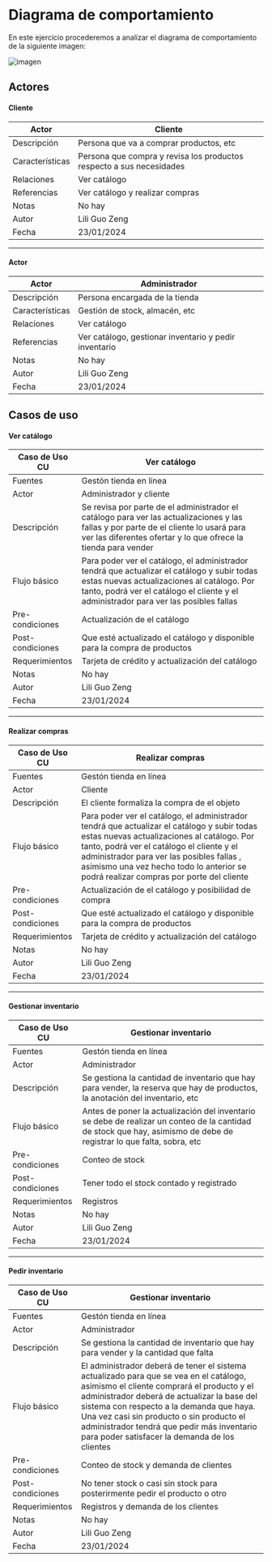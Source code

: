 # Diagrama de comportamiento

En este ejercicio procederemos a analizar el diagrama de comportamiento de la siguiente imagen: 

![imagen](https://github.com/liliguoz/ETS/assets/145054491/0a5a8aa3-da5a-4cdb-901b-be6a6e9d778c)

## Actores

#### Cliente
|  Actor | Cliente |
|---|---|
| Descripción  | Persona que va a comprar productos, etc |
| Características  | Persona que compra y revisa los productos respecto a sus necesidades|
| Relaciones | Ver catálogo |
| Referencias | Ver catálogo y realizar compras |   
|  Notas |  No hay |
| Autor  | Lili Guo Zeng |
|Fecha | 23/01/2024 |

---

#### Actor
|  Actor | Administrador |
|---|---|
| Descripción  | Persona encargada de la tienda |
| Características  | Gestión de stock, almacén, etc|
| Relaciones | Ver catálogo  |
| Referencias | Ver catálogo, gestionar inventario y pedir inventario |   
|  Notas | No hay|
| Autor  | Lili Guo Zeng|
|Fecha | 23/01/2024 |

## Casos de uso

#### Ver catálogo

|  Caso de Uso	CU | Ver catálogo  |
|---|---|
| Fuentes  | Gestón tienda en línea |
| Actor  |  Administrador y cliente |
| Descripción | Se revisa por parte de el administrador el catálogo para ver las actualizaciones y las fallas y por parte de el cliente lo usará para ver las diferentes ofertar y lo que ofrece la tienda para vender |
| Flujo básico | Para poder ver el catálogo, el administrador tendrá que actualizar el catálogo y subir todas estas nuevas actualizaciones al catálogo. Por tanto, podrá ver el catálogo el cliente y el administrador para ver las posibles fallas |
| Pre-condiciones | Actualización  de el catálogo |  
| Post-condiciones  | Que esté actualizado el catálogo y disponible para la compra de productos  |  
|  Requerimientos | Tarjeta de crédito y actualización  del catálogo |
|  Notas |  No hay |
| Autor  | Lili Guo Zeng |
|Fecha | 23/01/2024 |

---
#### Realizar compras

|  Caso de Uso	CU | Realizar compras  |
|---|---|
| Fuentes  | Gestón tienda en línea |
| Actor  |  Cliente |
| Descripción | El cliente formaliza la compra de el objeto |
| Flujo básico | Para poder ver el catálogo, el administrador tendrá que actualizar el catálogo y subir todas estas nuevas actualizaciones al catálogo. Por tanto, podrá ver el catálogo el cliente y el administrador para ver las posibles fallas , asimismo una vez hecho todo lo anterior se podrá realizar compras por porte del cliente|
| Pre-condiciones | Actualización de el catálogo y posibilidad de compra |  
| Post-condiciones  | Que esté actualizado el catálogo y disponible para la compra de productos  |  
|  Requerimientos | Tarjeta de crédito y actualización  del catálogo |
|  Notas |  No hay |
| Autor  | Lili Guo Zeng |
|Fecha | 23/01/2024 |

---
#### Gestionar inventario

|  Caso de Uso	CU | Gestionar inventario |
|---|---|
| Fuentes  | Gestón tienda en línea |
| Actor  |  Administrador |
| Descripción | Se gestiona la cantidad de inventario que hay para vender, la reserva que hay de productos, la anotación del inventario, etc |
| Flujo básico | Antes de poner la actualización del inventario se debe de realizar un conteo de la cantidad de stock que hay, asimismo de debe de registrar lo que falta, sobra, etc|
| Pre-condiciones | Conteo de stock |  
| Post-condiciones  | Tener todo el stock contado y registrado |  
|  Requerimientos | Registros |
|  Notas |  No hay |
| Autor  | Lili Guo Zeng |
|Fecha | 23/01/2024 |

---
#### Pedir inventario

|  Caso de Uso	CU | Gestionar inventario |
|---|---|
| Fuentes  | Gestón tienda en línea |
| Actor  |  Administrador |
| Descripción | Se gestiona la cantidad de inventario que hay para vender y la cantidad que falta|
| Flujo básico | El administrador deberá de tener el sistema actualizado para que se vea en el catálogo, asimismo el cliente comprará el producto y el administrador deberá de actualizar la base del sistema con respecto a la demanda que haya. Una vez casi sin producto o sin producto el administrador tendrá que pedir más inventario para poder satisfacer la demanda de los clientes|
| Pre-condiciones | Conteo de stock y demanda de clientes |  
| Post-condiciones  | No tener stock o casi sin stock para posterirmente pedir el producto o otro|  
|  Requerimientos | Registros y demanda de los clientes|
|  Notas |  No hay |
| Autor  | Lili Guo Zeng |
|Fecha | 23/01/2024 |
